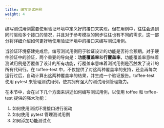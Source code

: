 ```yaml
---
title: 编写测试用例
weight: 4
---
```


编写测试用例需要使用验证环境中定义好的接口来实现，但在用例中，往往会遇到同时驱动多个接口的情况，并且对于参考模拟的同步往往也有不同的需求，这一部分将详细介绍如何更好地使用验证环境中的接口来编写测试用例。

当验证环境搭建完成后，编写测试用例用于验证设计的功能是否符合预期。对于硬件验证中的验证，两个重要的导向是：**功能覆盖率**和**行覆盖率**，功能覆盖率意味着测试用例是否覆盖了设计的所有功能，行覆盖率意味着测试用例是否触发了设计的所有代码行。在 toffee-test 中，不仅提供了对这两种覆盖率的支持，还会再每次运行过后，自动计算出这两种覆盖率的结果，并生成一个验证报告。toffee-test 使用 pytest 来管理测试用例，使其拥有强大的测试用例管理能力。

在本节中，会在以下几个方面来讲述如何编写测试用例，以使用 toffee 和 toffee-test 提供的强大功能：

1. 如何使用测试环境接口进行驱动
2. 如何使用 pytest 管理测试用例
3. 如何添加功能测试点

